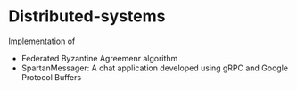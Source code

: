 # Distributed-systems
Implementation of 
- Federated Byzantine Agreemenr algorithm
- SpartanMessager: A chat application developed using gRPC and Google Protocol Buffers
